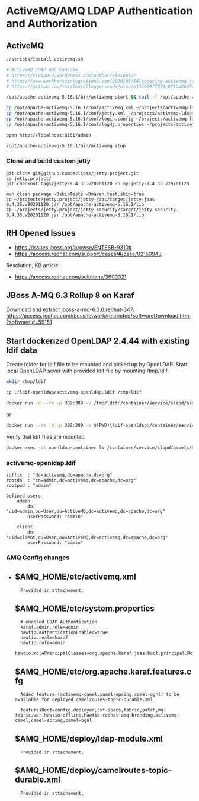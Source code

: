 # ActiveMQ/AMQ LDAP Authentication and Authorization

## ActiveMQ

```bash
./scripts/install-activemq.sh

# ActiveMQ LDAP Web Console
# https://eleipold.wordpress.com/author/eleipold/ 
# https://www.workhorseintegrations.com/2020/05/14/securing-activemq-console-with-ldap/
# https://github.com/tmielke/abloggerscode/blob/b154059f7df4c87fba26d7e65ad1dbb374a713c3/Articles/Blog/AMQJettyLDAP/jetty.xml

/opt/apache-activemq-5.16.1/bin/activemq start && tail -f /opt/apache-activemq-5.16.1/data/activemq.log

cp /opt/apache-activemq-5.16.1/conf/activemq.xml ~/projects/activemq-ldap-authorization/conf
cp /opt/apache-activemq-5.16.1/conf/jetty.xml ~/projects/activemq-ldap-authorization/conf
cp /opt/apache-activemq-5.16.1/conf/login.config ~/projects/activemq-ldap-authorization/conf
cp /opt/apache-activemq-5.16.1/conf/log4j.properties ~/projects/activemq-ldap-authorization/conf

open http://localhost:8161/admin

/opt/apache-activemq-5.16.1/bin/activemq stop
```

### Clone and build custom jetty

```shell
git clone git@github.com:eclipse/jetty.project.git
cd jetty.project/
git checkout tags/jetty-9.4.35.v20201120 -b my-jetty-9.4.35.v20201120

mvn clean package -DskipTests -Dmaven.test.skip=true
cp ~/projects/jetty.project/jetty-jaas/target/jetty-jaas-9.4.35.v20201120.jar /opt/apache-activemq-5.16.1/lib
cp ~/projects/jetty.project/jetty-security/target/jetty-security-9.4.35.v20201120.jar /opt/apache-activemq-5.16.1/lib
```

## RH Opened Issues

* https://issues.jboss.org/browse/ENTESB-9310#
* https://access.redhat.com/support/cases/#/case/02150943

Resolution, KB article:

* https://access.redhat.com/solutions/3600321

## JBoss A-MQ 6.3 Rollup 8 on Karaf

Download and extract jboss-a-mq-6.3.0.redhat-347: https://access.redhat.com/jbossnetwork/restricted/softwareDownload.html?softwareId=59151

## Start dockerized OpenLDAP 2.4.44 with existing ldif data

Create folder for ldif file to be mounted and picked up by OpenLDAP. Start local OpenLDAP sever with provided ldif file by mounting /tmp/ldif

```bash
mkdir /tmp/ldif

cp ./ldif-openldap/activemq-openldap.ldif /tmp/ldif

docker run -d --rm -p 389:389 -v /tmp/ldif:/container/service/slapd/assets/config/bootstrap/ldif/custom -e LDAP_DOMAIN=activemq.apache.org -e LDAP_ORGANISATION="Apache ActiveMQ Test Org" -e LDAP_ROOTPASS=admin --name openldap-container osixia/openldap:1.2.1 --copy-service
```

or

```bash
docker run --rm -d -p 389:389 -v $(PWD)\ldif-openldap:/container/service/slapd/assets/config/bootstrap/ldif/custom -e LDAP_DOMAIN=activemq.apache.org -e LDAP_ORGANISATION="Apache ActiveMQ Test Org" -e LDAP_ROOTPASS=admin --name openldap-container osixia/openldap:1.2.1 --copy-service
```

Verify that ldif files are mounted

```bash
docker exec -it openldap-container ls /container/service/slapd/assets/config/bootstrap/ldif/custom
```
	
### activemq-openldap.ldif

```text
suffix	: "dc=activemq,dc=apache,dc=org"
rootdn	: "cn=admin,dc=activemq,dc=apache,dc=org"
rootpwd	: "admin"

Defined users 
	admin
		dn: "uid=admin,ou=User,ou=ActiveMQ,dc=activemq,dc=apache,dc=org"
		userPassword: "admin"

	client
		dn: "uid=client,ou=User,ou=ActiveMQ,dc=activemq,dc=apache,dc=org"
		userPassword: "admin"
```

### AMQ Config changes
-	
	$AMQ_HOME/etc/activemq.xml 
	-
		
		Provided in attachement.
	
	$AMQ_HOME/etc/system.properties
	-
		# enabled LDAP Authentication
		karaf.admin.role=admin
		hawtio.authenticationEnabled=true
		hawtio.realm=karaf
		hawtio.role=admin
		hawtio.rolePrincipalClasses=org.apache.karaf.jaas.boot.principal.RolePrincipal,org.apache.karaf.jaas.modules.RolePrincipal,org.apache.karaf.jaas.boot.principal.GroupPrincipal
		
	$AMQ_HOME/etc/org.apache.karaf.features.cfg
	-
		Added feature (activemq-camel,camel-spring,camel-ognl) to be available for deployed camelroutes-topic-durable.xml
		
		featuresBoot=config,deployer,cxf-specs,fabric,patch,mq-fabric,war,hawtio-offline,hawtio-redhat-amq-branding,activemq-camel,camel-spring,camel-ognl
	
	
	$AMQ_HOME/deploy/ldap-module.xml
	-
		Provided in attachement.	

	$AMQ_HOME/deploy/camelroutes-topic-durable.xml
	-
	
		Provided in attachement.

